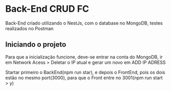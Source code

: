 # Back-End CRUD FC

Back-End criado utilizando o NestJs, com o database no MongoDB, testes realizados no Postman

## Iniciando o projeto

Para que a inicialização funcione, deve-se entrar na conta do MongoDB, ir em Network Acess > Deletar o IP 
atual e gerar um novo em ADD IP ADRESS

Startar primeiro o BackEnd(npm run star), e depois o FrontEnd, pois os dois estão no mesmo port(3000), para
que o Front entre no 3001(npm run start > y)